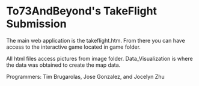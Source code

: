 # To73AndBeyond's TakeFlight Submission

The main web application is the takeflight.htm.
From there you can have access to the interactive game located in game folder.

All html files access pictures from image folder.
Data_Visualization is where the data was obtained to create the map data. 

Programmers: Tim Brugarolas, Jose Gonzalez, and Jocelyn Zhu
